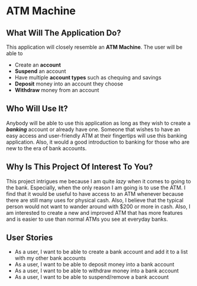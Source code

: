 # ATM Machine

## What Will The Application Do?
This application will closely resemble an **ATM Machine**. The user will
be able to
- Create an **account**
- **Suspend** an account
- Have multiple **account types** such as chequing and savings
- **Deposit** money into an account they choose
- **Withdraw** money from an account

## Who Will Use It?
Anybody will be able to use this application as long as they wish to 
create a ***banking*** account or already have one. Someone that wishes
to have an easy access and user-friendly ATM at their fingertips will
use this banking application. Also, it would a good introduction to 
banking for those who are new to the era of bank accounts.

## Why Is This Project Of Interest To You?
This project intrigues me because I am quite *lazy* when it comes to
going to the bank. Especially, when the only reason I am going is to use
the ATM. I find that it would be useful to have access to an ATM whenever
because there are still many uses for physical cash. Also, I believe that
the typical person would not want to wander around with $200 or more in
cash. Also, I am interested to create a new and improved ATM that has 
more features and is easier to use than normal ATMs you see at everyday
banks.

## User Stories
- As a user, I want to be able to create a bank account and add it to a 
list with my other bank accounts
- As a user, I want to be able to deposit money into a bank account
- As a user, I want to be able to withdraw money into a bank account
- As a user, I want to be able to suspend/remove a bank account
